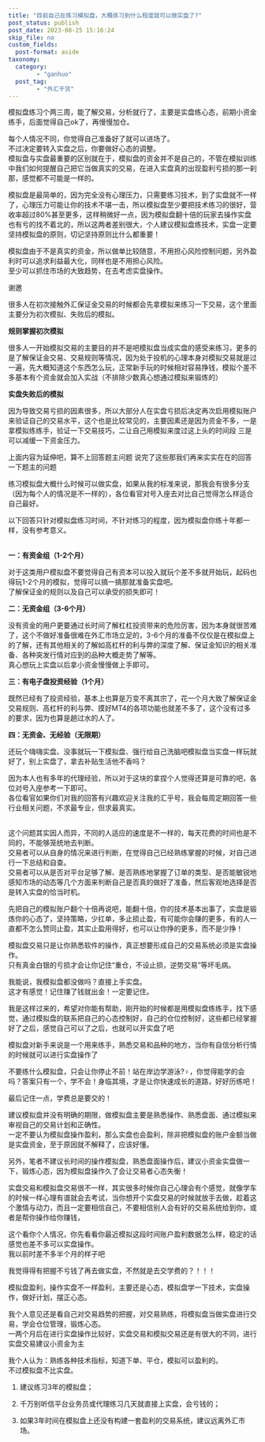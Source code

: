 ```yaml
---
title: "目前自己在练习模拟盘，大概练习到什么程度就可以做实盘了?"
post_status: publish
post_date: 2023-08-25 15:16:24
skip_file: no
custom_fields: 
  post-format: aside
taxonomy:
  category:
        - "ganhuo"
  post_tag:
        - "外汇干货"
---
```


模拟盘练习个两三周，能了解交易，分析就行了，主要是实盘练心态，前期小资金练手，后面觉得自己ok了，再慢慢加仓。

每个人情况不同，你觉得自己准备好了就可以进场了。  
不过决定要转入实盘之后，你要做好心态的调整。  
模拟盘与实盘最重要的区别就在于，模拟盘的资金并不是自己的，不管在模拟训练中我们如何提醒自己把它当做真实的交易，在进入实盘真的出现盈利亏损的那一刹那，感觉都不可能是一样的。

模拟盘是最简单的，因为完全没有心理压力，只需要练习技术，到了实盘就不一样了，心理压力可能让你的技术不堪一击，所以模拟盘至少要把技术练习的很好，营收率超过80%甚至更多，这样稍微好一点，因为模拟盘翻十倍的玩家去操作实盘也有亏的找不着北的，所以这两者差别很大，个人建议模拟盘练技术，实盘一定要坚持模拟盘的原则，切记坚持原则比什么都重要！

模拟盘由于不是真实的资金，所以做单比较随意，不用担心风险控制问题，另外盈利时可以追求利益最大化，同样也是不用担心风险。  
至少可以抓住市场的大致趋势，在去考虑实盘操作。

谢邀

很多人在初次接触外汇保证金交易的时候都会先拿模拟来练习一下交易，这个里面主要分为初次模拟、失败后的模拟。

**规则掌握初次模拟**

很多人一开始模拟交易的主要目的并不是吧模拟盘当成实盘的感受来练习，更多的是了解保证金交易、交易规则等情况，因为处于投机的心理本身对模拟交易就是过一遍，先大概知道这个东西怎么玩，正常新手玩的时候相对容易挣钱，模拟个差不多基本有个资金就会加入实战（不排除少数真心想通过模拟来锻炼的）

**实盘失败后的模拟**

因为导致交易亏损的因素很多，所以大部分人在实盘亏损后决定再次启用模拟账户来验证自己的交易水平，这个也是比较常见的，主要因素还是因为资金不多，一是拿模拟练练手，验证一下交易技巧，二让自己用模拟来度过这上头的时间段 三是可以减缓一下资金压力。

上面内容为延伸吧，算不上回答题主问题 说完了这些那我们再来实实在在的回答一下​题主的问题

练习模拟盘大概什么时候可以做实盘，如果从我的标准来说，那我会有很多分支（因为每个人的情况是不一样的），各位看官对号入座去对比自己觉得怎么样适合自己最好​。

以下回答只针对模拟盘练习时间，不针对练习的程度，因为模拟盘你练十年都一样，没有参考意义。  
​

**一：有资金组（1-2个月）**

对于这类用户模拟盘不要觉得自己有资本可以投入就玩个差不多就开始玩，起码也得玩​1-2个月的模拟，觉得可以搞一搞那就准备实盘吧。  
了解保证金的规则以及自己可以承受的损失即可！

**二：无资金组（3-6个月）​**

没有资金的用户更要通过长时间了解杠杠投资带来的​危险厉害，因为本身就很苦难了，这个不做好准备很难在外汇市场立足的，3-6个月的准备不仅仅是在模拟盘上的了解，还有其他相关的了解如高杠杆的利与弊的深度了解、保证金知识的相关准备、各种突发行情对应到的品种大概走势了解等。  
真心想玩上实盘以后拿小资金慢慢做上手即可。

**三：有电子盘投资经验（1个月）**

既然已经有了投资经验，基本上也算是万变不离其宗了，​花一个月大致了解保证金交易规则、高杠杆的利与弊、摸好MT4的各项功能也就差不多了，这个没有过多的要求，因为也算是趟过水的人了。

**四：无资金、无经验（无限期）**

还玩个嗨嗨实盘、没事就玩一下模拟盘、强行给自己洗脑吧模拟盘当实盘一样玩就好了，别上实盘了，拿去补贴生活他不香吗？​

因为本人也有多年的代理经验，所以对于这块的拿捏个人觉得还算是可靠的吧，各位对号入座参考一下即可。  
​​​​​​​​​各位看官如果你们对我的回答有兴趣​欢迎关注我的汇乎号，我会每周定期回答一些行业相关问题，不求最专业，但求最真实。  
​

这个问题其实因人而异，不同的人适应的速度是不一样的，每天花费的时间也是不同的，不能够笼统地去判断。  
交易者可以从自身的情况来进行判断，在觉得自己已经熟练掌握的时候，对自己进行一下总结和自查。  
交易者可以从是否对平台足够了解、是否熟练地掌握了订单的类型、是否能敏锐地感知市场的动态等几个方面来判断自己是否真的做好了准备，然后客观地选择是否是转入实盘的恰当时机。

先把自己的模拟账户翻个十倍再说吧，能翻十倍，你的技术基本出事了，实盘是锻炼你的心态了，坚持策略，少扛单，多止损止盈，有可能你会赚的更多，有的人一直都不怎么赞同止盈，其实止盈用得好，也可以让你挣的更多，而不是少挣！

模拟盘交易只是让你熟悉软件的操作，真正想要形成自己的交易系统必须是实盘操作。  
只有真金白银的亏损才会让你记住“重仓，不设止损，逆势交易”等坏毛病。

我能说，我模拟盘都没做吗？直接上手实盘。  
这才有感觉！记住赚了钱就出金！一定要记住。

我是这样过来的，希望对你能有帮助，刚开始的时候都是用模拟盘练练手，找下感觉，通过模拟盘的联系把自己的心态控制好，自己的仓位控制好，这些都已经掌握好了之后，感觉自己可以了之后，也就可以开实盘了吧

模拟盘对新手来说是一个用来练手，熟悉交易和品种的地方，当你有自信分析行情的时候就可以进行实盘操作了

不要练什么模拟盘，只会让你停止不前！站在岸边学游泳?‍♀️，你觉得能学的会吗？答案只有一个，学不会！身临其境，才是让你快速成长的道路，好好历练吧！

最后记住一点，学费总是要交的！

建议模拟盘并没有明确的期限，做模拟盘主要是熟悉操作、熟悉盘面、通过模拟来审视自己的交易计划和正确性。  
一定不要认为模拟盘操作盈利，那么实盘也会盈利，除非把模拟盘的账户金额当做是实盘资金，至于原因就不解释了，应该好懂。

另外，笔者不建议长时间的操作模拟盘，熟悉盘面操作后，建议小资金实盘做一下，锻炼心态，因为模拟盘操作久了会让交易者心态失衡！

实盘交易和模拟盘交易很不一样，其实很多时候你自己心理会有个感觉，就像学车的时候一样心理有谱就会去考试，当你想开个实盘交易的时候就放手去做，趁着这个激情与动力，而且一定要相信自己，不要相信别人会有好的交易系统给到你，或者是帮你操作给你赚钱，

这个看你个人情况，你先看看你最近模拟这段时间账户盈利数据怎么样，稳定的话感觉也差不多可以实盘操作。  
我以前时差不多半个月的样子吧

我觉得得有把握不亏钱了再去做实盘，不然就是去交学费的？！！！

模拟盘盈利，操作实盘不一样盈利，主要还是心态，模拟盘学一下技术，实盘操作，做好计划，摆正心态。

我个人意见还是看自己对交易趋势的把握，对交易熟练，将模拟盘当做实盘进行交易，学会仓位管理，锻炼心态。  
一两个月后在进行实盘操作比较好，实盘交易和模拟交易还是有很大的不同，进行实盘交易建议小资金为主

我个人认为：熟练各种技术指标，知道下单、平仓，模拟可以盈利的。  
不过模拟盘不比实盘。

1. 建议练习3年的模拟盘；
    
2. 千万别听信平台业务员或代理练习几天就直接上实盘，会亏钱的；
    
3. 如果3年时间在模拟盘上还没有构建一套盈利的交易系统，建议远离外汇市场。
